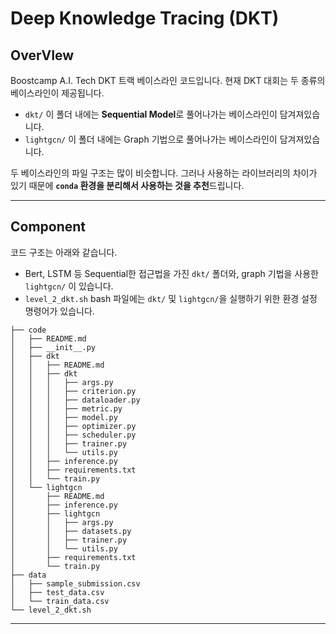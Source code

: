 # Deep Knowledge Tracing (DKT)

## OverVIew
Boostcamp A.I. Tech DKT 트랙 베이스라인 코드입니다.
현재 DKT 대회는 두 종류의 베이스라인이 제공됩니다.
+ `dkt/` 이 폴더 내에는 **Sequential Model**로 풀어나가는 베이스라인이 담겨져있습니다.
+ `lightgcn/` 이 폴더 내에는 Graph 기법으로 풀어나가는 베이스라인이 담겨져있습니다.

두 베이스라인의 파일 구조는 많이 비슷합니다. 그러나 사용하는 라이브러리의 차이가 있기 때문에 **`conda` 환경을 분리해서 사용하는 것을 추천**드립니다.

---
## Component
코드 구조는 아래와 같습니다. 
+ Bert, LSTM 등 Sequential한 접근법을 가진 `dkt/` 폴더와, graph 기법을 사용한 `lightgcn/` 이 있습니다.
+ `level_2_dkt.sh` bash 파일에는 `dkt/` 및 `lightgcn/`을 실행하기 위한 환경 설정 명령어가 있습니다. 


```
├── code
│   ├── README.md
│   ├── __init__.py
│   ├── dkt
│   │   ├── README.md
│   │   ├── dkt
│   │   │   ├── args.py
│   │   │   ├── criterion.py
│   │   │   ├── dataloader.py
│   │   │   ├── metric.py
│   │   │   ├── model.py
│   │   │   ├── optimizer.py
│   │   │   ├── scheduler.py
│   │   │   ├── trainer.py
│   │   │   └── utils.py
│   │   ├── inference.py
│   │   ├── requirements.txt
│   │   └── train.py
│   └── lightgcn
│       ├── README.md
│       ├── inference.py
│       ├── lightgcn
│       │   ├── args.py
│       │   ├── datasets.py
│       │   ├── trainer.py
│       │   └── utils.py
│       ├── requirements.txt
│       └── train.py
├── data
│   ├── sample_submission.csv
│   ├── test_data.csv
│   └── train_data.csv
└── level_2_dkt.sh
```
---
